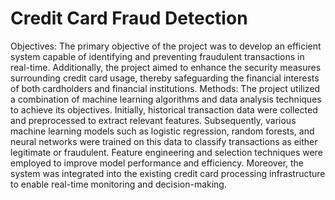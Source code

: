 
# Credit Card Fraud Detection
Objectives:
The primary objective of the project was to develop an efficient system capable
of identifying and preventing fraudulent transactions in real-time. Additionally,
the project aimed to enhance the security measures surrounding credit card
usage, thereby safeguarding the financial interests of both cardholders and
financial institutions.
Methods:
The project utilized a combination of machine learning algorithms and data
analysis techniques to achieve its objectives. Initially, historical transaction
data were collected and preprocessed to extract relevant features. Subsequently,
various machine learning models such as logistic regression, random forests,
and neural networks were trained on this data to classify transactions as either
legitimate or fraudulent. Feature engineering and selection techniques were
employed to improve model performance and efficiency. Moreover, the system
was integrated into the existing credit card processing infrastructure to enable
real-time monitoring and decision-making.
